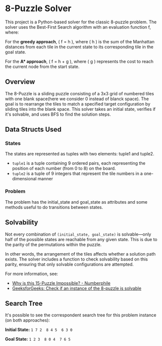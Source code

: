 # 8-Puzzle Solver

This project is a Python-based solver for the classic 8-puzzle problem. The solver uses the Best-First Search algorithm with an evaluation function f, where:

For the **greedy approach**, \( f = h \), where \( h \) is the sum of the Manhattan distances from each tile in the current state to its corresponding tile in the goal state.

For the **A\* approach**, \( f = h + g \), where \( g \) represents the cost to reach the current node from the start state.

## Overview
The 8-Puzzle is a sliding puzzle consisting of a 3x3 grid of numbered tiles with one blank space(here we consider 0 instead of blanck space). The goal is to rearrange the tiles to match a specified target configuration by sliding tiles into the blank space. This solver takes an initial state, verifies if it's solvable, and uses BFS to find the solution steps.

## Data Structs Used 

### States
The states are represented as tuples with two elements: tuple1 and tuple2.
 - `tuple1` is a tuple containing 9 ordered pairs, each representing the position of each number (from 0 to 8) on the board.
 - `tuple2` is a tuple of 9 integers that represent the tile numbers in a one-dimensional manner

### Problem
The problem has the initial_state and goal_state as attributes and some methods useful to do transitions between states.

## Solvability
Not every combination of `(initial_state, goal_state)` is solvable—only half of the possible states are reachable from any given state. This is due to the parity of the permutations within the puzzle. 

In other words, the arrangement of the tiles affects whether a solution path exists. The solver includes a function to check solvability based on this parity, ensuring that only solvable configurations are attempted.

For more information, see:
- [Why is this 15-Puzzle Impossible? - Numberphile](https://www.youtube.com/watch?v=YI1WqYKHi78&t=1021s)
- [GeeksforGeeks: Check if an instance of the 8-puzzle is solvable](https://www.geeksforgeeks.org/check-instance-8-puzzle-solvable/)

## Search Tree
It's possible to see the correspondent search tree for this problem instance (on both approaches):

**Initial State:** 
`
1 7 2 
8 4 5 
6 3 0
`

**Goal State:**
`
1 2 3 
8 0 4 
7 6 5
`